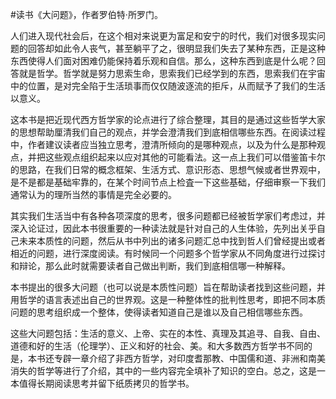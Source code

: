 #读书《大问题》，作者罗伯特·所罗门。

人们进入现代社会后，在这个相对来说更为富足和安宁的时代，我们对很多现实问题的回答却如此令人丧气，甚至躺平了之，很明显我们失去了某种东西，正是这种东西使得人们面对困难仍能保持着乐观和自信。那么，这种东西到底是什么呢？回答就是哲学。哲学就是努力思索生命，思索我们已经学到的东西，思索我们在宇宙中的位置，是对完全陷于生活琐事而仅仅随波逐流的拒斥，从而赋予了我们的生活以意义。

这本书是把近现代西方哲学家的论点进行了综合整理，其目的是通过这些哲学大家的思想帮助厘清我们自己的观点，并学会澄清我们到底相信哪些东西。在阅读过程中，作者建议读者应当独立思考，澄清所倾向的是哪种观点，以及为什么是那种观点，并把这些观点组织起来以应对其他的可能看法。这一点上我们可以借鉴笛卡尔的思路，在我们日常的概念框架、生活方式、意识形态、思想气候或者世界观中，是不是都是基础牢靠的，在某个时间节点上检査一下这些基础，仔细审察一下我们通常认为的理所当然的事情是完全必要的。

其实我们生活当中有各种各项深度的思考，很多问题都已经被哲学家们考虑过，并深入论证过，因此本书很重要的一种读法就是针对自己的人生体验，先列出关乎自己未来本质性的问题，然后从书中列出的诸多问题汇总中找到哲人们曾经提出或者相近的问题，进行深度阅读。有时候同一个问题多个哲学家从不同角度进行过探讨和辩论，那么此时就需要读者自己做出判断，我们到底相信哪一种解释。

本书提出的很多大问题（也可以说是本质性问题）旨在帮助读者找到这些问题，并用哲学的语言表述出自己的世界观。这是一种整体性的批判性思考，即把不同本质问题的思考组织成一个整体，使得读者知道自己是谁以及自己相信哪些东西。

这些大问题包括：生活的意义、上帝、实在的本性、真理及其追寻、自我、自由、道德和好的生活（伦理学）、正义和好的社会、美。和大多数西方哲学书不同的是，本书还专辟一章介绍了非西方哲学，对印度耆那教、中国儒和道、非洲和南美消失的哲学等进行了介绍，其中的一些内容完全填补了知识的空白。总之，这是一本值得长期阅读思考并留下纸质拷贝的哲学书。